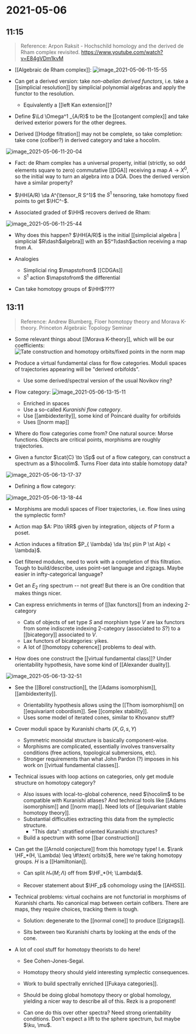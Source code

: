 # 2021-05-06

## 11:15

> Reference: Arpon Raksit - Hochschild homology and the derived de Rham complex revisited. <https://www.youtube.com/watch?v=E84gVDm1kvM>

- [[Algebraic de Rham complex]]:
![image_2021-05-06-11-15-55](figures/image_2021-05-06-11-15-55.png)

- Can get a derived version: take *non-abelian derived functors*, i.e. take a [[simplicial resolution]] by simplicial polynomial algebras and apply the functor to the resolution.
  - Equivalently a [[left Kan extension]]?
- Define $\Ld \Omega^1 _{A/R}$ to be the [[cotangent complex]] and take derived exterior powers for the other degrees.
- Derived [[Hodge filtration]] may not be complete, so take completion: take cone (cofiber?) in derived category and take a hocolim.

![image_2021-05-06-11-20-04](figures/image_2021-05-06-11-20-04.png)

- Fact: de Rham complex has a universal property, initial (strictly, so odd elements square to zero) commutative [[DGA]] receiving a map $A\to X^0$, so the initial way to turn an algebra into a DGA.
  Does the derived version have a similar property?

- $\HH(A/R) \da A^{\tensor_R S^1}$ the $S^1$ tensoring, take homotopy fixed points to get $\HC^-$.
- Associated graded of $\HH$ recovers derived de Rham:

![image_2021-05-06-11-25-44](figures/image_2021-05-06-11-25-44.png)

  - Why does this happen? $\HH(A/R)$ is the initial [[simplicial algebra | simplicial $R\dash$algebra]] with an $S^1\dash$action receiving a map from $A$.
  - Analogies
    - Simplicial ring $\mapstofrom$ [[CDGAs]]
    - $S^1$ action $\mapstofrom$ the differential

- Can take homotopy groups of $\HH$????

## 13:11

> Reference: Andrew Blumberg, Floer homotopy theory and Morava K-theory. 
  Princeton Algebraic Topology Seminar


- Some relevant things about [[Morava K-theory]], which will be our coefficients: 
![Tate construction and homotopy orbits/fixed points in the norm map](figures/image_2021-05-06-13-11-30.png)

- Produce a virtual fundamental class for flow categories.
  Moduli spaces of trajectories appearing will be "derived orbifolds".

  - Use some derived/spectral version of the usual Novikov ring?

- Flow category:
![image_2021-05-06-13-15-11](figures/image_2021-05-06-13-15-11.png)

  - Enriched in spaces
  - Use a so-called *Kuranishi flow category*.
  - Use [[ambidexterity]], some kind of Poincaré duality for orbifolds
  - Uses [[norm map]]

- Where do flow categories come from?
  One natural source: Morse functions.
  Objects are critical points, morphisms are roughly trajectories.

- Given a functor $\cat{C} \to \Sp$ out of a flow category, can construct a spectrum as a $\hocolim$.
  Turns Floer data into stable homotopy data?

![image_2021-05-06-13-17-37](figures/image_2021-05-06-13-17-37.png)

- Defining a flow category:

![image_2021-05-06-13-18-44](figures/image_2021-05-06-13-18-44.png)

  - Morphisms are moduli spaces of Floer trajectories, i.e. flow lines using the symplectic form?

  - Action map $A: P\to \RR$ given by integration, objects of $P$ form a poset.

  - Action induces a filtration $P_{ \lambda} \da \ts{ p\in P \st A(p) < \lambda}$.

  - Get filtered modules, need to work with a completion of this filtration.
    Tough to build/describe, uses point-set language and zigzags.
    Maybe easier in infty-categorical language?

- Get an $E_2$ ring spectrum -- not great! 
  But there is an Ore condition that makes things nicer.

- Can express enrichments in terms of [[lax functors]] from an indexing 2-category
  - Cats of objects of set type $S$ and morphism type $V$ are lax functors from some indiscrete indexing 2-category (associated to $S$?) to a [[bicategory]] associated to $V$.
  - Lax functors of bicategories: yikes.
  - A lot of [[homotopy coherence]] problems to deal with.

- How does one construct the [[virtual fundamental class]]?
  Under orientability hypothesis, have some kind of [[Alexander duality]].

![image_2021-05-06-13-32-51](figures/image_2021-05-06-13-32-51.png)

- See the [[Borel construction]], the [[Adams isomorphism]], [[ambidexterity]].
  - Orientability hypothesis allows using the [[Thom isomorphism]] on [[equivariant cobordism]].
    See [[complex stability]].
  - Uses some model of iterated cones, similar to Khovanov stuff?

- Cover moduli space by Kuranishi charts $(X, G, s, Y)$
  - Symmetric monoidal structure is basically component-wise.
  - Morphisms are complicated, essentially involves transversality conditions (free actions, topological submersions, etc).
  - Stronger requirements than what John Pardon (?) imposes in his work on [[virtual fundamental classes]].

- Technical issues with loop actions on categories, only get module structure on homotopy category?
  - Also issues with local-to-global coherence, need $\hocolim$ to be compatible with Kuranishi atlases?
    And technical tools like [[Adams isomorphism]] and [[norm map]].
    Need lots of [[equivariant stable homotopy theory]].
  - Substantial difficulties extracting this data from the symplectic structure.
    - "This data": stratified oriented Kuranishi structures?
  - Build a spectrum with some [[bar construction]]

- Can get the [[Arnold conjecture]] from this homotopy type!
  I.e. $\rank \HF_*(H, \Lambda) \leq \#\text{ orbits}$, here we're taking homotopy groups.
  $H$ is a [[Hamiltonian]].
  - Can split $H_*(M; \Lambda)$ off from $\HF_*(H; \Lambda)$.

  - Recover statement about $\HF_p$ cohomology using the [[AHSS]].

- Technical problems: virtual cochains are not functorial in morphisms of Kuranishi charts.
  No canonical map between certain cofibers.
  There are maps, they require choices, tracking them is tough.

  - Solution: degenerate to the [[normal cone]] to produce [[zigzags]].

  - Sits between two Kuranishi charts by looking at the ends of the cone.


- A lot of cool stuff for homotopy theorists to do here!
  - See Cohen-Jones-Segal.
  - Homotopy theory should yield interesting symplectic consequences.
  - Work to build spectrally enriched [[Fukaya categories]].
  - Should be doing global homotopy theory or global homology, yielding a nicer way to describe all of this.
    Rezk is a proponent!

  - Can one do this over other spectra?
  Need strong orientability conditions.
  Don't expect a lift to the sphere spectrum, but maybe $\ku, \mu$.

